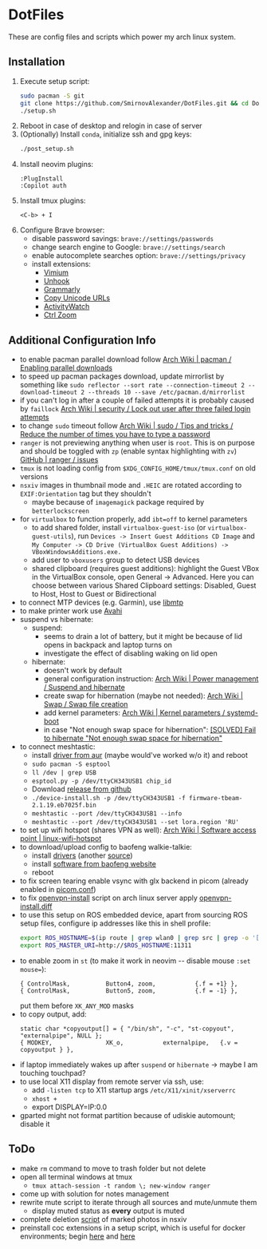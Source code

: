 # DotFiles

These are config files and scripts which power my arch linux system.

## Installation

1. Execute setup script:
   ```bash
   sudo pacman -S git
   git clone https://github.com/SmirnovAlexander/DotFiles.git && cd DotFiles
   ./setup.sh
   ```
2. Reboot in case of desktop and relogin in case of server
3. (Optionally) Install `conda`, initialize ssh and gpg keys:
   ```bash
   ./post_setup.sh
   ```
4. Install neovim plugins:
   ```
   :PlugInstall
   :Copilot auth
   ```
5. Install tmux plugins:
   ```
   <C-b> + I
   ```
6. Configure Brave browser:
   - disable password savings: `brave://settings/passwords`
   - change search engine to Google: `brave://settings/search`
   - enable autocomplete searches option: `brave://settings/privacy`
   - install extensions:
     - [Vimium](https://chromewebstore.google.com/detail/vimium/dbepggeogbaibhgnhhndojpepiihcmeb)
     - [Unhook](https://chromewebstore.google.com/detail/unhook-remove-youtube-rec/khncfooichmfjbepaaaebmommgaepoid)
     - [Grammarly](https://chromewebstore.google.com/detail/grammarly-ai-writing-and/kbfnbcaeplbcioakkpcpgfkobkghlhen)
     - [Copy Unicode URLs](https://chromewebstore.google.com/detail/copy-unicode-urls/fnbbfiapefhkicjhecnoepbijhanpkjp)
     - [ActivityWatch](https://chromewebstore.google.com/detail/activitywatch-web-watcher/nglaklhklhcoonedhgnpgddginnjdadi)
     - [Ctrl Zoom](https://chromewebstore.google.com/detail/ctrl-zoom/indpmklmjbcfkbnbhoknlggplddednhp)

## Additional Configuration Info

- to enable pacman parallel download follow [Arch Wiki | pacman / Enabling parallel downloads](https://wiki.archlinux.org/title/pacman#Enabling_parallel_downloads)
- to speed up pacman packages download, update mirrorlist by something like `sudo reflector --sort rate --connection-timeout 2 --download-timeout 2 --threads 10 --save /etc/pacman.d/mirrorlist`
- if you can't log in after a couple of failed attempts it is probably caused by `faillock` [Arch Wiki | security / Lock out user after three failed login attempts](https://wiki.archlinux.org/title/security#Lock_out_user_after_three_failed_login_attempts)
- to change `sudo` timeout follow [Arch Wiki | sudo / Tips and tricks / Reduce the number of times you have to type a password](https://wiki.archlinux.org/title/sudo#Reduce_the_number_of_times_you_have_to_type_a_password)
- `ranger` is not previewing anything when user is `root`. This is on purpose and should be toggled with `zp` (enable syntax highlighting with `zv`) [GitHub | ranger / issues](https://github.com/ranger/ranger/issues/1369#issuecomment-450562777)
- `tmux` is not loading config from `$XDG_CONFIG_HOME/tmux/tmux.conf` on old versions
- `nsxiv` images in thumbnail mode and `.HEIC` are rotated according to `EXIF:Orientation` tag but they shouldn't
  - maybe because of `imagemagick` package required by `betterlockscreen`
- for `virtualbox` to function properly, add `ibt=off` to kernel parameters
  - to add shared folder, install `virtualbox-guest-iso` (or `virtualbox-guest-utils`), run `Devices -> Insert Guest Additions CD Image` and `My Computer -> CD Drive (VirtualBox Guest Additions) -> VBoxWindowsAdditions.exe.`
  - add user to `vboxusers` group to detect USB devices
  - shared clipboard (requires guest additions): highlight the Guest VBox in the VirtualBox console, open General -> Advanced. Here you can choose between various Shared Clipboard settings: Disabled, Guest to Host, Host to Guest or Bidirectional
- to connect MTP devices (e.g. Garmin), use [libmtp](https://wiki.archlinux.org/title/Media_Transfer_Protocol#libmtp)
- to make printer work use [Avahi](https://wiki.archlinux.org/title/Avahi)
- suspend vs hibernate:
  - suspend:
    - seems to drain a lot of battery, but it might be because of lid opens in backpack and laptop turns on
    - investigate the effect of disabling waking on lid open
  - hibernate:
    - doesn't work by default
    - general configuration instruction: [Arch Wiki | Power management / Suspend and hibernate](https://wiki.archlinux.org/title/Power_management/Suspend_and_hibernate#Hibernation)
    - create swap for hibernation (maybe not needed): [Arch Wiki | Swap / Swap file creation](https://wiki.archlinux.org/title/swap#Swap_file_creation)
    - add kernel parameters: [Arch Wiki | Kernel parameters / systemd-boot](https://wiki.archlinux.org/title/Kernel_parameters#systemd-boot)
    - in case "Not enough swap space for hibernation": [[SOLVED] Fail to hibernate "Not enough swap space for hibernation"](https://bbs.archlinux.org/viewtopic.php?id=259382)
- to connect meshtastic:
  - install [driver from aur](https://aur.archlinux.org/packages/ch343ser-dkms-git) (maybe would've worked w/o it) and reboot
  - `sudo pacman -S esptool`
  - `ll /dev | grep USB`
  - `esptool.py -p /dev/ttyCH343USB1 chip_id`
  - Download [release from github](https://github.com/meshtastic/firmware/releases)
  - `./device-install.sh -p /dev/ttyCH343USB1 -f firmware-tbeam-2.1.19.eb7025f.bin`
  - `meshtastic --port /dev/ttyCH343USB1 --info`
  - `meshtastic --port /dev/ttyCH343USB1 --set lora.region 'RU'`
- to set up wifi hotspot (shares VPN as well): [Arch Wiki | Software access point | linux-wifi-hotspot](https://wiki.archlinux.org/title/software_access_point#linux-wifi-hotspot)
- to download/upload config to baofeng walkie-talkie:
  - install [drivers](https://www.silabs.com/developers/usb-to-uart-bridge-vcp-drivers?tab=downloads?tab=downloads) (another [source](https://xn--80abhh4be6b.xn--p1ai/ivstrukcii-i-soft/drajveri))
  - install [software from baofeng website](https://www.baofengradio.com/pages/download)
  - reboot
- to fix screen tearing enable vsync with glx backend in picom (already enabled in [picom.conf](./.config/picom/picom.conf))
- to fix [openvpn-install](https://github.com/angristan/openvpn-install) script on arch linux server apply [openvpn-install.diff](./.local/share/diffs/openvpn-install.diff)
- to use this setup on ROS embedded device, apart from sourcing ROS setup files, configure ip addresses like this in shell profile:
  ```bash
  export ROS_HOSTNAME=$(ip route | grep wlan0 | grep src | grep -o '[0-9]\{1,3\}\.[0-9]\{1,3\}\.[0-9]\{1,3\}\.[0-9]\{1,3\}' | tail -1)
  export ROS_MASTER_URI=http://$ROS_HOSTNAME:11311
  ```
- to enable zoom in `st` (to make it work in neovim -- disable mouse `:set mouse=`):
  ```
  { ControlMask,          Button4, zoom,           {.f = +1} },
  { ControlMask,          Button5, zoom,           {.f = -1} },
  ```
  put them before `XK_ANY_MOD` masks
- to copy output, add:
  ```
  static char *copyoutput[] = { "/bin/sh", "-c", "st-copyout", "externalpipe", NULL };
  { MODKEY,               XK_o,           externalpipe,   {.v = copyoutput } },
  ```
- if laptop immediately wakes up after `suspend` or `hibernate` -> maybe I am touching touchpad?
- to use local X11 display from remote server via ssh, use:
  - add `-listen tcp` to X11 startup args `/etc/X11/xinit/xserverrc`
  - `xhost +`
  - export DISPLAY=IP:0.0
- gparted might not format partition because of udiskie automount; disable it

## ToDo

- make `rm` command to move to trash folder but not delete
- open all terminal windows at tmux
  - `tmux attach-session -t random \; new-window ranger`
- come up with solution for notes management
- rewrite mute script to iterate through all sources and mute/unmute them
  - display muted status as **every** output is muted
- complete deletion [script](./config/nsxiv/exec/key-handler) of marked photos in nsxiv
- preinstall coc extensions in a setup script, which is useful for docker environments; begin [here](https://github.com/neoclide/coc.nvim/issues/2237) and [here](https://github.com/neoclide/coc.nvim/issues/118)
